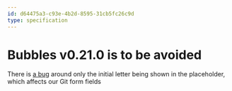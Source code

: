 ```yaml
---
id: d64475a3-c93e-4b2d-8595-31cb5fc26c9d
type: specification
---
```


# Bubbles v0.21.0 is to be avoided

There is [a bug](https://github.com/charmbracelet/bubbles/issues/779) around only the initial letter being shown in the placeholder, which affects our Git form fields
